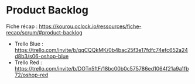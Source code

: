 # Product Backlog

Fiche récap : https://kourou.oclock.io/ressources/fiche-recap/scrum/#product-backlog

- Trello Blue : https://trello.com/invite/b/qqCQQkMK/0b4bac25f3e17fdfc74efc652a24d8b3/s06-oshop-blue
- Trello Red : https://trello.com/invite/b/DOTn5ftF/18bc00b0c575786ed1064f21a9a1fb72/oshop-red
